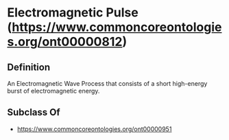 # Electromagnetic Pulse (https://www.commoncoreontologies.org/ont00000812)

## Definition
An Electromagnetic Wave Process that consists of a short high-energy burst of electromagnetic energy.

## Subclass Of
- https://www.commoncoreontologies.org/ont00000951

